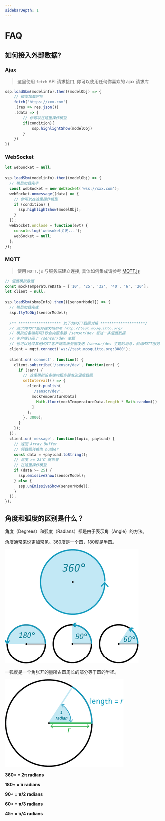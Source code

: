 ```yaml
---
sidebarDepth: 1
---
```


# FAQ

## 如何接入外部数据?

### Ajax

> 这里使用 `fetch` API 请求接口, 你可以使用任何你喜欢的 ajax 请求库

```js
ssp.loadSbm(modelinfo).then((modelObj) => {
    // 模型加载完毕
    fetch('https://xxx.com')
    .(res => res.json())
    .(data => {
        // 你可以在这里操作模型
        if(condition){
            ssp.highlightShow(modelObj)
        }
    })
})
```

### WebSocket

```js
let webSocket = null;

ssp.loadSbm(modelinfo).then((modelObj) => {
  // 模型加载完毕
  const webSocket = new WebSocket('wss://xxx.com');
  webSocket.onmessage((data) => {
    // 你可以在这里操作模型
    if (condition) {
      ssp.highlightShow(modelObj);
    }
  });
  webSocket.onclose = function(evt) {
    console.log('websoket关闭...');
    webSocket = null;
  };
});
```

### MQTT

> 使用 `MQTT.js` 与服务端建立连接, 具体如何集成请参考 [MQTT.js](https://github.com/mqttjs/MQTT.js)

```js
// 温度模拟数据
const mockTemperatureData = ['10', '25', '32', '40', '6', '20'];
let client = null;

ssp.loadSbm(sbmsInfo).then(([sensorModel]) => {
  // 模型加载完成
  ssp.flyToObj(sensorModel);

  /** ******************* 以下为MQTT数据对接 ********************/
  // 测试的MQTT服务器文档参考 http://test.mosquitto.org/
  // 模拟设备端每隔3秒会向服务器 /sensor/dev 发送一条温度数据
  // 客户端订阅了 /sensor/dev 主题
  // 也可以通过其他MQTT客户端向服务器发送 /sensor/dev 主题的消息，验证MQTT服务
  client = mqtt.connect('ws://test.mosquitto.org:8080');

  client.on('connect', function() {
    client.subscribe('/sensor/dev', function(err) {
      if (!err) {
        // 这里模拟设备端向服务器发送温度数据
        setInterval(() => {
          client.publish(
            '/sensor/dev',
            mockTemperatureData[
              Math.floor(mockTemperatureData.length * Math.random())
            ]
          );
        }, 3000);
      }
    });
  });
  client.on('message', function(topic, payload) {
    // 返回 Array Buffer
    // 将数据转换为 number
    const data = +payload.toString();
    // 温度 >= 25℃ 就告警
    // 在这里操作模型
    if (data >= 25) {
      ssp.emissiveShow(sensorModel);
    } else {
      ssp.unEmissiveShow(sensorModel);
    }
  });
});
```

## 角度和弧度的区别是什么？

角度（Degrees）和弧度（Radians）都是由于表示角（Angle）的方法。

角度通常来说更加常见。360度是一个圆，180度是半圆。

![degrees](./img/degrees150.png)

一弧度是一个角张开的量所占圆周长的部分等于圆的半径。

![degrees](./img/radians150.png)

**360∘ = 2π radians**

**180∘ = π radians**

**90∘ = π/2 radians**

**60∘ = π/3 radians**

**45∘ = π/4 radians**
